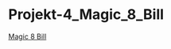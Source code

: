# Projekt-4_Magic_8_Bill
<a href="https://krzyskolo.github.io/Projekt-4_Magic_8_Bill/">Magic 8 Bill</a>
